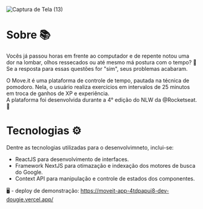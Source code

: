 
![Captura de Tela (13)](https://user-images.githubusercontent.com/61589484/109403269-f034fa80-793a-11eb-8a52-3c6462b25dd7.png)

<h1>Sobre 📚</h1>

<p> Vocês já passou horas em frente ao computador e de repente notou uma dor na lombar, olhos ressecados ou até mesmo má postura com o tempo? 🤕 Se a resposta para essas questões for "sim", seus problemas acabaram. </p>
    O Move.it é uma plataforma de controle de tempo, pautada na técnica de pomodoro. Nela, o usuário realiza exercícios em intervalos de 25 minutos em troca de ganhos de XP e experiência. </br> 
    A plataforma foi desenvolvida durante a 4° edição do NLW da @Rocketseat. 🚀
</p>

<h1>Tecnologias ⚙️</h1>

<p>Dentre as tecnologias utilizadas para o desenvolvimneto, inclui-se: 
  <ul>
    <li> ReactJS para desenvolvimento de interfaces. </li>
    <li> Framework NextJS para otimazação e indexação dos motores de busca do Google.</li>
    <li> Context API para manipulação e controle de estados dos componentes.</li>
  </ul>
</p>


🖥️ - deploy de demonstração: https://moveit-app-4tdpapui8-dev-dougie.vercel.app/
